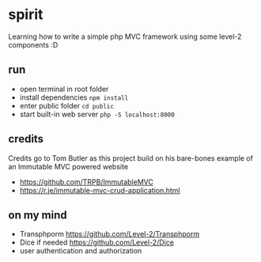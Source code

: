 # spirit

Learning how to write a simple php MVC framework using some level-2 components :D

## run

- open terminal in root folder
- install dependencies `npm install`
- enter public folder `cd public`
- start built-in web server `php -S localhost:8000`

## credits

Credits go to Tom Butler as this project build on his bare-bones example of an Immutable MVC powered website

- https://github.com/TRPB/ImmutableMVC
- https://r.je/immutable-mvc-crud-application.html

## on my mind

- Transphporm https://github.com/Level-2/Transphporm
- Dice if needed https://github.com/Level-2/Dice
- user authentication and authorization
